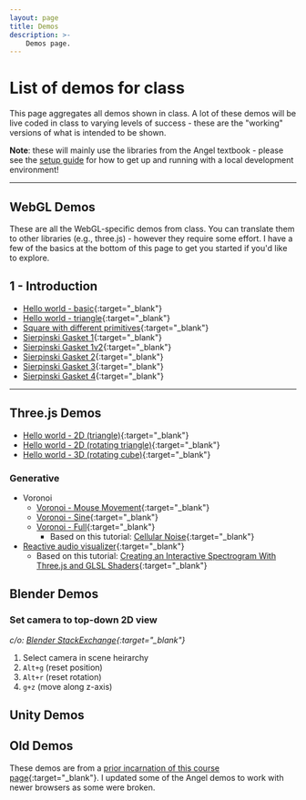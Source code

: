 ```yaml
---
layout: page
title: Demos
description: >-
    Demos page.
---
```


# List of demos for class

This page aggregates all demos shown in class.  A lot of these demos will be live coded in class to varying levels of success - these are the "working" versions of what is intended to be shown.

**Note**: these will mainly use the libraries from the Angel textbook - please see the [setup guide](setup.md) for how to get up and running with a local development environment!  

---

## WebGL Demos

These are all the WebGL-specific demos from class.  You can translate them to other libraries (e.g., three.js) - however they require some effort.  I have a few of the basics at the bottom of this page to get you started if you'd like to explore.

## 1 - Introduction

* [Hello world - basic](hello-world-basic.html){:target="\_blank"}
* [Hello world - triangle](triangle.html){:target="\_blank"}
* [Square with different primitives](square.html){:target="\_blank"}
* [Sierpinski Gasket 1](gasket1.html){:target="\_blank"}
* [Sierpinski Gasket 1v2](gasket1v2.html){:target="\_blank"}
* [Sierpinski Gasket 2](gasket2.html){:target="\_blank"}
* [Sierpinski Gasket 3](gasket3.html){:target="\_blank"}
* [Sierpinski Gasket 4](gasket4.html){:target="\_blank"}

---

<!--
*in progress*

* [Metaballs](metaballs.html){:target="\_blank"}
  * Based on this tutorial: [Metaballs and WebGL](http://jamie-wong.com/2016/07/06/metaballs-and-webgl/){:target="\_blank"}

* Colors
* Cameras and lighting
* Primitives
  * Triangles
  * Squares
  * Polygons
* Sierpinski gasket 2D
* Sierpinski gasket 3D 
* Menger sponge
* Animation
* Picking
* User interfaces (via HTML)
* Images / Textures
* Model-View-Projection Examples (shear, etc.)
* Quaternions
* Meshes
* Perspectives
* Voronoi diagrams
* Ray tracing
* Slow particles
* Fast particles (or, let's GPU)
* three.js + Blender

--- 
-->

## Three.js Demos

* [Hello world - 2D (triangle)](hello-world-triangle.html){:target="\_blank"}
* [Hello world - 2D (rotating triangle)](hello-world-triangle-rotate.html){:target="\_blank"}
* [Hello world - 3D (rotating cube)](hello-world-cube.html){:target="\_blank"}

### Generative

* Voronoi
  * [Voronoi - Mouse Movement](voronoi-mouse.html){:target="\_blank"}
  * [Voronoi - Sine](voronoi-sin.html){:target="\_blank"}
  * [Voronoi - Full](voronoi-full.html){:target="\_blank"}
    * Based on this tutorial: [Cellular Noise](https://thebookofshaders.com/12/){:target="\_blank"}
* [Reactive audio visualizer](reactive-viz.html){:target="\_blank"} 
    * Based on this tutorial: [Creating an Interactive Spectrogram With Three.js and GLSL Shaders](https://calebgannon.com/2021/01/09/spectrogram-with-three-js-and-glsl-shaders/){:target="\_blank"}

## Blender Demos

### Set camera to top-down 2D view

*c/o: [Blender StackExchange](https://blender.stackexchange.com/questions/49197/how-to-get-camera-view-like-top-view){:target="\_blank"}*

1. Select camera in scene heirarchy
2. `Alt+g` (reset position)
3. `Alt+r` (reset rotation)
4. `g+z` (move along z-axis)

## Unity Demos

## Old Demos

These demos are from a [prior incarnation of this course page](https://efredericks.github.io/CIS367-ComputerGraphics/){:target="\_blank"}.  I updated some of the Angel demos to work with newer browsers as some were broken. 
